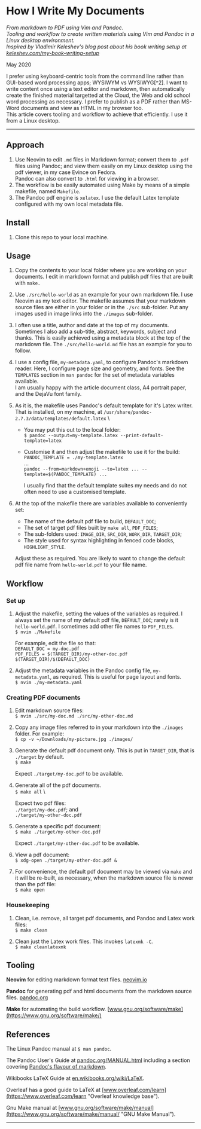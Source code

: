 # How I Write My Documents

_From markdown to PDF using Vim and Pandoc._\
_Tooling and workflow to create written materials using Vim and Pandoc in a Linux desktop environment._\
_Inspired by Vladimir Keleshev's blog post about his book writing setup at [keleshev.com/my-book-writing-setup](https://keleshev.com/my-book-writing-setup/)_

May 2020

I prefer using keyboard-centric tools from the command line rather than GUI-based word processing apps; WYSIWYM vs WYSIWYG[^2]. I want to write content once using a text editor and markdown, then automatically create the finished material targetted at the Cloud, the Web and old school word processing as necessary. I prefer to publish as a PDF rather than MS-Word documents and view as HTML in my browser too.\
This article covers tooling and workflow to achieve that efficiently. I use it from a Linux desktop.

---

## Approach

1. Use Neovim to edit `.md` files in Markdown format; convert them to `.pdf` files using Pandoc; and view them easily on my Linux desktop using the pdf viewer, in my case Evince on Fedora.\
   Pandoc can also convert to `.html` for viewing in a browser.
1. The workflow is be easily automated using Make by means of a simple makefile, named `Makefile`.
1. The Pandoc pdf engine is `xelatex`. I use the default Latex template configured with my own local metadata file.

## Install

1. Clone this repo to your local machine.

## Usage

1. Copy the contents to your local folder where you are working on your documents. I edit in markdown format and publish pdf files that are built with `make.`

1. Use `./src/hello-world` as an example for your own markdown file. I use Neovim as my text editor. The makefile assumes that your markdown source files are either in your folder or in the `./src` sub-folder. Put any images used in image links into the `./images` sub-folder.

1. I often use a title, author and date at the top of my documents. Sometimes I also add a sub-title, abstract, keywords, subject and thanks. This is easily achieved using a metadata block at the top of the markdown file. The `./src/hello-world.md` file has an example for you to follow.

1. I use a config file, `my-metadata.yaml`, to configure Pandoc's markdown reader. Here, I configure page size and geometry, and fonts. See the `TEMPLATES` section in `man pandoc` for the set of metadata variables available.\
   I am usually happy with the article document class, A4 portrait paper, and the DejaVu font family.

1. As it is, the makefile uses Pandoc's default template for it's Latex writer. That is installed, on my machine, at `/usr/share/pandoc-2.7.3/data/templates/default.latex` \
   * You may put this out to the local folder:\
     `$ pandoc --output=my-template.latex --print-default-template=latex`
   * Customise it and then adjust the makefile to use it for the build:\
     `PANDOC_TEMPLATE = ./my-template.latex` \
     ... \
     `pandoc --from=markdown+emoji --to=latex ... --template=$(PANDOC_TEMPLATE) ...`

     I usually find that the default template suites my needs and do not often need to use a customised template.

1. At the top of the makefile there are variables available to conveniently set:
   * The name of the default pdf file to build, `DEFAULT_DOC`;
   * The set of target pdf files built by `make all`, `PDF_FILES`;
   * The sub-folders used: `IMAGE_DIR`, `SRC_DIR`, `WORK_DIR`, `TARGET_DIR`;
   * The style used for syntax highlighting in fenced code blocks, `HIGHLIGHT_STYLE`.

   Adjust these as required. You are likely to want to change the default pdf file name from `hello-world.pdf` to your file name.

## Workflow

### Set up

1. Adjust the makefile, setting the values of the variables as required. I always set the name of my default pdf file, `DEFAULT_DOC`; rarely is it `hello-world.pdf`. I sometimes add other file names to `PDF_FILES`.\
   `$ nvim ./Makefile`

   For example, edit the file so that:\
   `DEFAULT_DOC = my-doc.pdf` \
   `PDF_FILES = $(TARGET_DIR)/my-other-doc.pdf $(TARGET_DIR)/$(DEFAULT_DOC)`

1. Adjust the metadata variables in the Pandoc config file, `my-metadata.yaml`, as required. This is useful for page layout and fonts.\
   `$ nvim ./my-metadata.yaml`

### Creating PDF documents

1. Edit markdown source files:\
   `$ nvim ./src/my-doc.md ./src/my-other-doc.md`

1. Copy any image files referred to in your markdown into the `./images` folder. For example:\
   `$ cp -v ~/Downloads/my-picture.jpg ./images/`

1. Generate the default pdf document only. This is put in `TARGET_DIR`, that is `./target` by default.\
   `$ make`

   Expect `./target/my-doc.pdf` to be available.

1. Generate all of the pdf documents.\
   `$ make all` \

   Expect two pdf files:\
   `./target/my-doc.pdf`; and\
   `./target/my-other-doc.pdf`

1. Generate a specific pdf document:\
   `$ make ./target/my-other-doc.pdf`

   Expect `./target/my-other-doc.pdf` to be available.

1. View a pdf document:\
   `$ xdg-open ./target/my-other-doc.pdf &`

1. For convenience, the default pdf document may be viewed via `make` and it will be re-built, as necessary, when the markdown source file is newer than the pdf file:\
   `$ make open`

### Housekeeping

1. Clean, i.e. remove, all target pdf documents, and Pandoc and Latex work files:\
   `$ make clean`

1. Clean just the Latex work files. This invokes `latexmk -C`.\
   `$ make cleanlatexmk`

## Tooling

**Neovim** for editing markdown format text files. [neovim.io](https://neovim.io/)

**Pandoc** for generating pdf and html documents from the markdown source files. [pandoc.org](https://pandoc.org/)

**Make** for automating the build workflow. [www.gnu.org/software/make](https://www.gnu.org/software/make/)

## References

The Linux Pandoc manual at `$ man pandoc`.

The Pandoc User's Guide at [pandoc.org/MANUAL.html](https://pandoc.org/MANUAL.html "Pandoc User's Guide") including a section covering [Pandoc's flavour of markdown](https://pandoc.org/MANUAL.html#pandocs-markdown "Pandoc's Markdown").

Wikibooks LaTeX Guide at [en.wikibooks.org/wiki/LaTeX](https://en.wikibooks.org/wiki/LaTeX "Guide to LaTeX on Wikibooks").

Overleaf has a good guide to LaTeX at [www.overleaf.com/learn](https://www.overleaf.com/learn "Overleaf knowledge base").

Gnu Make manual at [www.gnu.org/software/make/manual](https://www.gnu.org/software/make/manual/ "GNU Make Manual").

---

